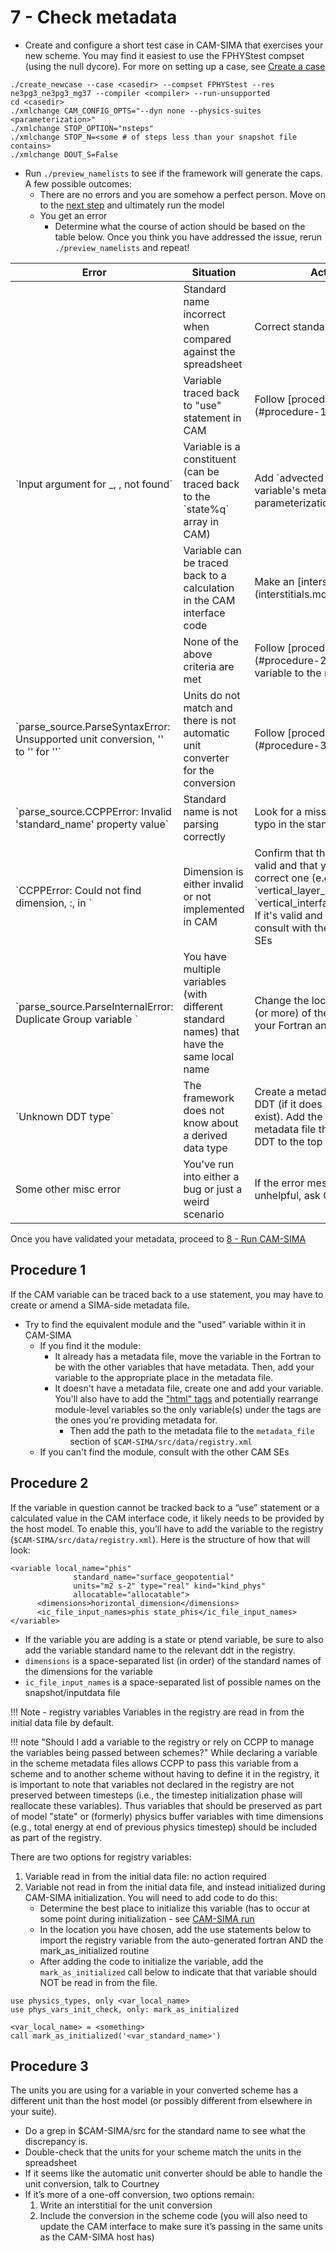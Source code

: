 # 7 - Check metadata

- Create and configure a short test case in CAM-SIMA that exercises your new scheme. You may find it easiest to use the FPHYStest compset (using the null dycore). For more on setting up a case, see [Create a case](../usage/creating-a-case.md)
    
```
./create_newcase --case <casedir> --compset FPHYStest --res ne3pg3_ne3pg3_mg37 --compiler <compiler> --run-unsupported
cd <casedir>
./xmlchange CAM_CONFIG_OPTS="--dyn none --physics-suites <parameterization>"
./xmlchange STOP_OPTION="nsteps"
./xmlchange STOP_N=<some # of steps less than your snapshot file contains>
./xmlchange DOUT_S=False
```

- Run `./preview_namelists` to see if the framework will generate the caps. A few possible outcomes:
    - There are no errors and you are somehow a perfect person. Move on to the [next step](run-cam-sima.md) and ultimately run the model
    - You get an error
        - Determine what the course of action should be based on the table below. Once you think you have addressed the issue, rerun `./preview_namelists` and repeat!

<table markdown>
<thead markdown>
<tr markdown>
   <th markdown>Error</th>
   <th markdown>Situation</th>
   <th markdown>Action</th>
</tr>
</thead>
<tbody markdown>
<tr markdown>
   <td markdown style="vertical-align:middle" rowspan="5">`Input argument for <scheme>_<phase>, <standard_name>, not found`</td>
   <td markdown>Standard name incorrect when compared against the spreadsheet</td>
   <td markdown>Correct standard name</td>
</tr>
<tr markdown>
   <td markdown>Variable traced back to "use" statement in CAM</td>
   <td markdown>Follow [procedure 1](#procedure-1) below</td>
</tr>
<tr markdown>
   <td markdown>Variable is a constituent (can be traced back to the `state%q` array in CAM)</td>
   <td markdown>Add `advected = true` to the variable's metadata in your parameterization</td>
</tr>
<tr markdown>
   <td markdown>Variable can be traced back to a calculation in the CAM interface code</td>
   <td markdown>Make an [interstitial](interstitials.md)</td>
</tr>
<tr markdown>
   <td markdown>None of the above criteria are met</td>
   <td markdown>Follow [procedure 2](#procedure-2) to add the variable to the registry</td>
</tr>
<tr markdown>
   <td markdown>`parse_source.ParseSyntaxError: Unsupported unit conversion, '<unit1>' to '<unit2>' for '<standard_name>'`</td>
   <td markdown>Units do not match and there is not automatic unit converter for the conversion</td>
   <td markdown>Follow [procedure 3](#procedure-3)</td>
</tr>
<tr markdown>
   <td markdown>`parse_source.CCPPError: Invalid 'standard_name' property value`</td>
   <td markdown>Standard name is not parsing correctly</td>
   <td markdown>Look for a missing "_" or a typo in the standard name</td>
</tr>
<tr markdown>
   <td markdown>`CCPPError: Could not find dimension, <dimension1>:<dimension2>, in <variable>`</td>
   <td markdown>Dimension is either invalid or not implemented in CAM</td>
   <td markdown>Confirm that the dimension is valid and that you selected the correct one (e.g. `vertical_layer_dimension` vs `vertical_interface_dimension`. If it's valid and still missing, consult with the other CAM SEs</td>
</tr>
<tr markdown>
   <td markdown>`parse_source.ParseInternalError: Duplicate Group variable <variable>`</td>
   <td markdown>You have multiple variables (with different standard names) that have the same local name</td>
   <td markdown>Change the local name of one (or more) of the variables in your Fortran and metadata</td>
</tr>
<tr markdown>
   <td markdown>`Unknown DDT type`</td>
   <td markdown>The framework does not know about a derived data type</td>
   <td markdown>Create a metadata file for the DDT (if it does not already exist). Add the path to the metadata file that defines the DDT to the top of the registry</td>
</tr>
<tr markdown>
   <td markdown>Some other misc error</td>
   <td markdown>You've run into either a bug or just a weird scenario</td>
   <td markdown>If the error message is unhelpful, ask Courtney</td>
</tr>
</tbody>
</table>

Once you have validated your metadata, proceed to [8 - Run CAM-SIMA](run-cam-sima.md)

## Procedure 1
If the CAM variable can be traced back to a use statement, you may have to create or amend a SIMA-side metadata file.

- Try to find the equivalent module and the "used" variable within it in CAM-SIMA
    - If you find it the module:
        - It already has a metadata file, move the variable in the Fortran to be with the other variables that have metadata. Then, add your variable to the appropriate place in the metadata file.
        - It doesn't have a metadata file, create one and add your variable. You'll also have to add the ["html" tags](convert-portable-layer.md#1b-add-required-htmlinclude-lines) and potentially rearrange module-level variables so the only variable(s) under the tags are the ones you're providing metadata for.
           - Then add the path to the metadata file to the `metadata_file` section of `$CAM-SIMA/src/data/registry.xml`
    - If you can't find the module, consult with the other CAM SEs

## Procedure 2
If the variable in question cannot be tracked back to a “use” statement or a calculated value in the CAM interface code, it likely needs to be provided by the host model. To enable this, you’ll have to add the variable to the registry (`$CAM-SIMA/src/data/registry.xml`). Here is the structure of how that will look:

```
<variable local_name="phis"         
              standard_name="surface_geopotential"
              units="m2 s-2" type="real" kind="kind_phys"
              allocatable="allocatable">
      <dimensions>horizontal_dimension</dimensions>
      <ic_file_input_names>phis state_phis</ic_file_input_names>
</variable>

```

- If the variable you are adding is a state or ptend variable, be sure to also add the variable standard name to the relevant ddt in the registry.
- `dimensions` is a space-separated list (in order) of the standard names of the dimensions for the variable
- `ic_file_input_names` is a space-separated list of possible names on the snapshot/inputdata file

!!! Note - registry variables
    Variables in the registry are read in from the initial data file by default.

!!! note "Should I add a variable to the registry or rely on CCPP to manage the variables being passed between schemes?"
    While declaring a variable in the scheme metadata files allows CCPP to pass this variable from a scheme and to another scheme without having to define it in the registry, it is important to note that variables not declared in the registry are not preserved between timesteps (i.e., the timestep initialization phase will reallocate these variables). Thus variables that should be preserved as part of model "state" or (formerly) physics buffer variables with time dimensions (e.g., total energy at end of previous physics timestep) should be included as part of the registry.

There are two options for registry variables:

1. Variable read in from the initial data file: no action required
2. Variable not read in from the initial data file, and instead initialized during CAM-SIMA initialization. You will need to add code to do this:
    - Determine the best place to initialize this variable (has to occur at some point during initialization - see [CAM-SIMA run](../design/cam-run-process.md/#cam_init)
    - In the location you have chosen, add the use statements below to import the registry variable from the auto-generated fortran AND the mark_as_initialized routine
    - After adding the code to initialize the variable, add the `mark_as_initialized` call below to indicate that that variable should NOT be read in from the file.

```
use physics_types, only <var_local_name>
use phys_vars_init_check, only: mark_as_initialized
```

```
<var_local_name> = <something>
call mark_as_initialized('<var_standard_name>')
```

## Procedure 3
The units you are using for a variable in your converted scheme has a different unit than the host model (or possibly different from elsewhere in your suite). 

- Do a grep in $CAM-SIMA/src for the standard name to see what the discrepancy is.
- Double-check that the units for your scheme match the units in the spreadsheet
- If it seems like the automatic unit converter should be able to handle the unit conversion, talk to Courtney
- If it’s more of a one-off conversion, two options remain:
    1. Write an interstitial for the unit conversion
    2. Include the conversion in the scheme code (you will also need to update the CAM interface to make sure it’s passing in the same units as the CAM-SIMA host has)
